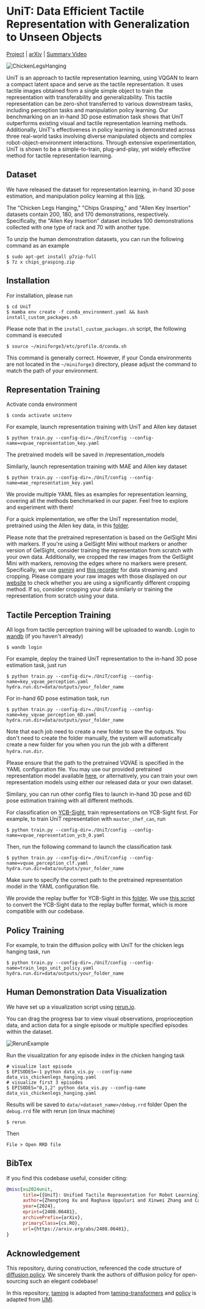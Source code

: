# UniT: Data Efficient Tactile Representation with Generalization to Unseen Objects


[Project](https://zhengtongxu.github.io/unit-website/) | [arXiv](https://arxiv.org/abs/2408.06481) | [Summary Video](https://drive.google.com/file/d/1RrW7xk7SjMaIHqksxg0vrhm7SPVrPtg8/view?usp=sharing)

![ChickenLegsHanging](teasers/teaser_chicken.gif)


UniT is an approach to tactile representation learning, using VQGAN to learn a compact latent space and serve as the tactile representation. It uses tactile images obtained from a single simple object to train the representation with transferability and generalizability. This tactile representation can be zero-shot transferred to various downstream tasks, including perception tasks and manipulation policy learning. Our benchmarking on an in-hand 3D pose estimation task shows that UniT outperforms existing visual and tactile representation learning methods. Additionally, UniT's effectiveness in policy learning is demonstrated across three real-world tasks involving diverse manipulated objects and complex robot-object-environment interactions. Through extensive experimentation, UniT is shown to be a simple-to-train, plug-and-play, yet widely effective method for tactile representation learning.

## Dataset

We have released the dataset for representation learning, in-hand 3D pose estimation, and manipulation policy learning at this [link](https://drive.google.com/drive/folders/1CkPqgNFCE6B1mr2pxYdNdSR-xAkSnxQc?usp=sharing).

The "Chicken Legs Hanging," "Chips Grasping," and "Allen Key Insertion" datasets contain 200, 180, and 170 demonstrations, respectively. Specifically, the "Allen Key Insertion" dataset includes 100 demonstrations collected with one type of rack and 70 with another type.

To unzip the human demonstration datasets, you can run the following command as an example
```console
$ sudo apt-get install p7zip-full
$ 7z x chips_grasping.zip
```

## Installation

For installation, please run

```console
$ cd UniT
$ mamba env create -f conda_environment.yaml && bash install_custom_packages.sh
```

Please note that in the `install_custom_packages.sh` script, the following command is executed
```console
$ source ~/miniforge3/etc/profile.d/conda.sh
```

This command is generally correct. However, if your Conda environments are not located in the `~/miniforge3` directory, please adjust the command to match the path of your environment.

## Representation Training

Activate conda environment
```console
$ conda activate unitenv
```

For example, launch representation training with UniT and Allen key dataset
```console
$ python train.py --config-dir=./UniT/config --config-name=vqvae_representation_key.yaml
```
The pretrained models will be saved in /representation_models

Similarly, launch representation training with MAE and Allen key dataset
```console
$ python train.py --config-dir=./UniT/config --config-name=mae_representation_key.yaml
```

We provide multiple YAML files as examples for representation learning, covering all the methods benchmarked in our paper. Feel free to explore and experiment with them!

For a quick implementation, we offer the UniT representation model, pretrained using the Allen key data, in this [folder](https://drive.google.com/drive/u/0/folders/1h7LEpv7DFSN3-MpCDPeyHbNRfPuVBqTL).

Please note that the pretrained representation is based on the GelSight Mini with markers. If you're using a GelSight Mini without markers or another version of GelSight, consider training the representation from scratch with your own data. Additionally, we cropped the raw images from the GelSight Mini with markers, removing the edges where no markers were present. Specifically, we use [gsmini](https://github.com/raghavauppuluri13/gsmini) and [this recorder](https://github.com/ZhengtongXu/UniT/blob/main/UniT/utils/tactile_recorder.py) for data streaming and cropping. Please compare your raw images with those displayed on our [website](https://zhengtongxu.github.io/unifiedtactile.github.io/)  to check whether you are using a significantly different cropping method. If so, consider cropping your data similarly or training the representation from scratch using your data.


## Tactile Perception Training
All logs from tactile perception training will be uploaded to wandb. Login to [wandb](https://wandb.ai) (if you haven't already)
```console
$ wandb login
```
For example, deploy the trained UniT representation to the in-hand 3D pose estimation task, just run
```console
$ python train.py --config-dir=./UniT/config --config-name=key_vqvae_perception.yaml hydra.run.dir=data/outputs/your_folder_name
```

For in-hand 6D pose estimation task, run
```console
$ python train.py --config-dir=./UniT/config --config-name=key_vqvae_perception_6D.yaml hydra.run.dir=data/outputs/your_folder_name
```

Note that each job need to create a new folder to save the outputs. You don't need to create the folder manually, the system will automatically create a new folder for you when you run the job with a different `hydra.run.dir`.

Please ensure that the path to the pretrained VQVAE is specified in the YAML configuration file. You may use our provided pretrained representation model available [here](https://drive.google.com/drive/u/0/folders/1h7LEpv7DFSN3-MpCDPeyHbNRfPuVBqTL), or alternatively, you can train your own representation models using either our released data or your own dataset.

Similary, you can run other config files to launch in-hand 3D pose and 6D pose estimation training with all different methods.

For classification on [YCB-Sight](https://github.com/Robo-Touch/YCB-Sight), train representations on YCB-Sight first. For example, to train UniT representation with `master_chef_can`, run
```console
$ python train.py --config-dir=./UniT/config --config-name=vqvae_representation_ycb_0.yaml
```

Then, run the following command to launch the classification task
```console
$ python train.py --config-dir=./UniT/config --config-name=vqvae_perception_clf.yaml hydra.run.dir=data/outputs/your_folder_name
```
Make sure to specify the correct path to the pretrained representation model in the YAML configuration file.

We provide the replay buffer for YCB-Sight in this [folder](https://drive.google.com/drive/u/0/folders/1h7LEpv7DFSN3-MpCDPeyHbNRfPuVBqTL). We use [this script](https://github.com/ZhengtongXu/UniT/blob/main/UniT/ycb_sight_to_replaybuffer.py) to convert the YCB-Sight data to the replay buffer format, which is more compatible with our codebase.

## Policy Training
For example, to train the diffusion policy with UniT for the chicken legs hanging task, run
```console
$ python train.py --config-dir=./UniT/config --config-name=train_legs_unit_policy.yaml hydra.run.dir=data/outputs/your_folder_name
```

## Human Demonstration Data Visualization
We have set up a visualization script using [rerun.io](https://rerun.io/).

You can drag the progress bar to view visual observations, proprioception data, and action data for a single episode or multiple specified episodes within the dataset.

![RerunExample](teasers/rerun_example.gif)

Run the visualization for any episode index in the chicken hanging task

```console
# visualize last episode
$ EPISODES=-1 python data_vis.py --config-name data_vis_chickenlegs_hanging.yaml
# visualize first 3 episodes
$ EPISODES="0,1,2" python data_vis.py --config-name data_vis_chickenlegs_hanging.yaml
```

Results will be saved to `data/<dataset_name>/debug.rrd` folder
Open the `debug.rrd` file with rerun (on linux machine)

```console
$ rerun
```
Then
```
File > Open RRD file
```

## BibTex

If you find this codebase useful, consider citing:

```bibtex
@misc{xu2024unit,
      title={{UniT}: Unified Tactile Representation for Robot Learning}, 
      author={Zhengtong Xu and Raghava Uppuluri and Xinwei Zhang and Cael Fitch and Philip Glen Crandall and Wan Shou and Dongyi Wang and Yu She},
      year={2024},
      eprint={2408.06481},
      archivePrefix={arXiv},
      primaryClass={cs.RO},
      url={https://arxiv.org/abs/2408.06481}, 
}
```


## Acknowledgement

This repository, during construction, referenced the code structure of [diffusion policy](https://github.com/real-stanford/diffusion_policy). We sincerely thank the authors of diffusion policy for open-sourcing such an elegant codebase!

In this repository, [taming](UniT/taming) is adapted from [taming-transformers](https://github.com/CompVis/taming-transformers) and [policy](UniT/policy) is adapted from [UMI](https://github.com/real-stanford/universal_manipulation_interface).
